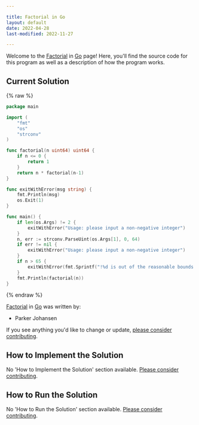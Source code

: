 ```yaml
---

title: Factorial in Go
layout: default
date: 2022-04-28
last-modified: 2022-11-27

---
```


Welcome to the [Factorial](https://sampleprograms.io/projects/factorial) in [Go](https://sampleprograms.io/languages/go) page! Here, you'll find the source code for this program as well as a description of how the program works.

## Current Solution

{% raw %}

```go
package main

import (
	"fmt"
	"os"
	"strconv"
)

func factorial(n uint64) uint64 {
	if n <= 0 {
		return 1
	}
	return n * factorial(n-1)
}

func exitWithError(msg string) {
	fmt.Println(msg)
	os.Exit(1)
}

func main() {
	if len(os.Args) != 2 {
		exitWithError("Usage: please input a non-negative integer")
	}
	n, err := strconv.ParseUint(os.Args[1], 0, 64)
	if err != nil {
		exitWithError("Usage: please input a non-negative integer")
	}
	if n > 65 {
		exitWithError(fmt.Sprintf("!%d is out of the reasonable bounds for calculation", n))
	}
	fmt.Println(factorial(n))
}
```

{% endraw %}

[Factorial](https://sampleprograms.io/projects/factorial) in [Go](https://sampleprograms.io/languages/go) was written by:

- Parker Johansen

If you see anything you'd like to change or update, [please consider contributing](https://github.com/TheRenegadeCoder/sample-programs).

## How to Implement the Solution

No 'How to Implement the Solution' section available. [Please consider contributing](https://github.com/TheRenegadeCoder/sample-programs-website).

## How to Run the Solution

No 'How to Run the Solution' section available. [Please consider contributing](https://github.com/TheRenegadeCoder/sample-programs-website).